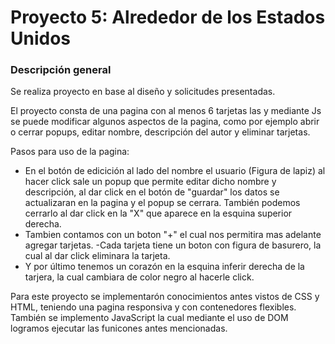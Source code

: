 # Proyecto 5: Alrededor de los Estados Unidos

### Descripción general

Se realiza proyecto en base al diseño y solicitudes presentadas. 

El proyecto consta de una pagina con al menos 6 tarjetas las y mediante Js se puede modificar algunos aspectos de la pagina, 
como por ejemplo abrir o cerrar popups, editar nombre, descripción del autor y eliminar tarjetas. 

Pasos para uso de la pagina: 
- En el botón de edicición al lado del nombre el usuario (Figura de lapiz) al hacer click sale un popup que permite 
editar dicho nombre y descripción, al dar click en el botón de "guardar" los datos se actualizaran en la pagina y el popup se cerrara. También podemos cerrarlo al dar click en la "X" que aparece en la 
esquina superior derecha. 
- Tambien contamos con un boton "+" el cual nos permitira mas adelante agregar tarjetas. 
-Cada tarjeta tiene un boton con figura de basurero, la cual al dar click eliminara la tarjeta.
- Y por último tenemos un corazón en la esquina inferir derecha de la tarjera, la cual cambiara de color negro al hacerle click. 

Para este proyecto se implementarón conocimientos antes vistos de CSS y HTML, teniendo una pagina responsiva y con contenedores flexibles. 
También se implemento JavaScript la cual mediante el uso de DOM logramos ejecutar las funicones antes mencionadas. 
